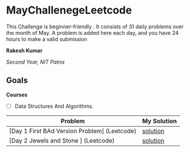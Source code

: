 # MayChallenegeLeetcode
This Challenge is beginner-friendly . It consists of 31 daily problems over the month of May. A problem is added here each day, and you have 24 hours to make a valid submission

**Rakesh Kumar**

*Second Year, NIT Patna*

## Goals
**Courses**
- [ ] Data Structures And Algorithms.

|**Problem**| **My Solution**|
|-----------|----------------|
| [Day 1 First BAd Version Problem] (Leetcode) | [solution](https://github.com/rk9155/MayChallenegeLeetcode/blob/master/Day1%20-%20First%20Bad%20Version%20Problem)|
| [Day 2 Jewels and Stone ] (Leetcode) | [solution](https://github.com/rk9155/MayChallenegeLeetcode/blob/master/JewelsAndStone.java)|


